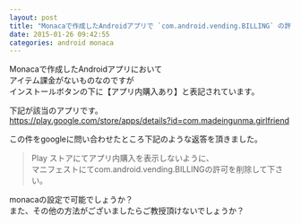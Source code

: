 ```yaml
---
layout: post
title: "Monacaで作成したAndroidアプリで `com.android.vending.BILLING` の許可を削除する方法"
date: 2015-01-26 09:42:55
categories: android monaca
---
```

<p>Monacaで作成したAndroidアプリにおいて<br>
アイテム課金がないものなのですが<br>
インストールボタンの下に【アプリ内購入あり】と表記されています。</p>

<p>下記が該当のアプリです。<br>
<a href="https://play.google.com/store/apps/details?id=com.madeingunma.girlfriend" rel="nofollow">https://play.google.com/store/apps/details?id=com.madeingunma.girlfriend</a></p>

<p>この件をgoogleに問い合わせたところ下記のような返答を頂きました。</p>

<blockquote>
  <p>Play ストアにてアプリ内購入を表示しないように、<br>
  マニフェストにてcom.android.vending.BILLINGの許可を削除して下さい。</p>
</blockquote>

<p>monacaの設定で可能でしょうか？<br>
また、その他の方法がございましたらご教授頂けないでしょうか？</p>
